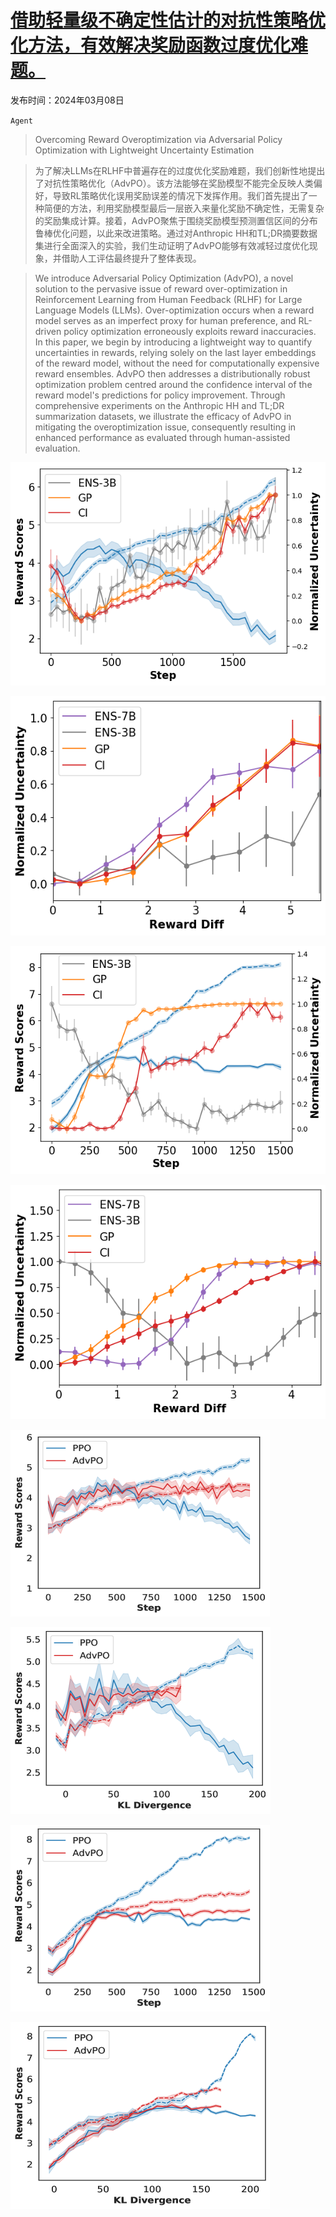 # [借助轻量级不确定性估计的对抗性策略优化方法，有效解决奖励函数过度优化难题。](https://arxiv.org/abs/2403.05171)

发布时间：2024年03月08日

`Agent`

> Overcoming Reward Overoptimization via Adversarial Policy Optimization with Lightweight Uncertainty Estimation

> 为了解决LLMs在RLHF中普遍存在的过度优化奖励难题，我们创新性地提出了对抗性策略优化（AdvPO）。该方法能够在奖励模型不能完全反映人类偏好，导致RL策略优化误用奖励误差的情况下发挥作用。我们首先提出了一种简便的方法，利用奖励模型最后一层嵌入来量化奖励不确定性，无需复杂的奖励集成计算。接着，AdvPO聚焦于围绕奖励模型预测置信区间的分布鲁棒优化问题，以此来改进策略。通过对Anthropic HH和TL;DR摘要数据集进行全面深入的实验，我们生动证明了AdvPO能够有效减轻过度优化现象，并借助人工评估最终提升了整体表现。

> We introduce Adversarial Policy Optimization (AdvPO), a novel solution to the pervasive issue of reward over-optimization in Reinforcement Learning from Human Feedback (RLHF) for Large Language Models (LLMs). Over-optimization occurs when a reward model serves as an imperfect proxy for human preference, and RL-driven policy optimization erroneously exploits reward inaccuracies. In this paper, we begin by introducing a lightweight way to quantify uncertainties in rewards, relying solely on the last layer embeddings of the reward model, without the need for computationally expensive reward ensembles. AdvPO then addresses a distributionally robust optimization problem centred around the confidence interval of the reward model's predictions for policy improvement. Through comprehensive experiments on the Anthropic HH and TL;DR summarization datasets, we illustrate the efficacy of AdvPO in mitigating the overoptimization issue, consequently resulting in enhanced performance as evaluated through human-assisted evaluation.

![借助轻量级不确定性估计的对抗性策略优化方法，有效解决奖励函数过度优化难题。](../../../paper_images/2403.05171/ANT_UN_step.png)

![借助轻量级不确定性估计的对抗性策略优化方法，有效解决奖励函数过度优化难题。](../../../paper_images/2403.05171/ANT_UN_reward_diff.png)

![借助轻量级不确定性估计的对抗性策略优化方法，有效解决奖励函数过度优化难题。](../../../paper_images/2403.05171/TLDR_UN_step.png)

![借助轻量级不确定性估计的对抗性策略优化方法，有效解决奖励函数过度优化难题。](../../../paper_images/2403.05171/TLDR_UN_reward_diff.png)

![借助轻量级不确定性估计的对抗性策略优化方法，有效解决奖励函数过度优化难题。](../../../paper_images/2403.05171/x1.png)

![借助轻量级不确定性估计的对抗性策略优化方法，有效解决奖励函数过度优化难题。](../../../paper_images/2403.05171/x2.png)

![借助轻量级不确定性估计的对抗性策略优化方法，有效解决奖励函数过度优化难题。](../../../paper_images/2403.05171/x3.png)

![借助轻量级不确定性估计的对抗性策略优化方法，有效解决奖励函数过度优化难题。](../../../paper_images/2403.05171/x4.png)